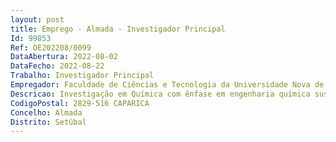 ```yaml
--- 
layout: post
title: Emprego - Almada - Investigador Principal
Id: 99853
Ref: OE202208/0099
DataAbertura: 2022-08-02
DataFecho: 2022-08-22
Trabalho: Investigador Principal
Empregador: Faculdade de Ciências e Tecnologia da Universidade Nova de Lisboa -  NOVA School of Science and Tech
Descricao: Investigação em Química com ênfase em engenharia química sustentável,solventes e meios reacionais alternativos incluindo líquidos iónicos, solventes eutécticos ou fluidos supercríticos.Pretende se, com este plano de trabalhos contribuir para um objetivo da Agenda 2030, em particular, o Objetivo 9  Indústria, inovação e infraestruturas, e o Objetivo 12  Produção e Consumo Sustentáveis.
CodigoPostal: 2829-516 CAPARICA
Concelho: Almada
Distrito: Setúbal
--- 
```

